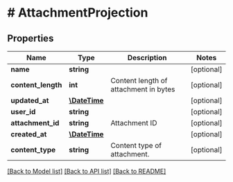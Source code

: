 # # AttachmentProjection

## Properties

Name | Type | Description | Notes
------------ | ------------- | ------------- | -------------
**name** | **string** |  | [optional] 
**content_length** | **int** | Content length of attachment in bytes | [optional] 
**updated_at** | [**\DateTime**](\DateTime) |  | [optional] 
**user_id** | **string** |  | [optional] 
**attachment_id** | **string** | Attachment ID | [optional] 
**created_at** | [**\DateTime**](\DateTime) |  | [optional] 
**content_type** | **string** | Content type of attachment. | [optional] 

[[Back to Model list]](../../README#documentation-for-models) [[Back to API list]](../../README#documentation-for-api-endpoints) [[Back to README]](../../README)


